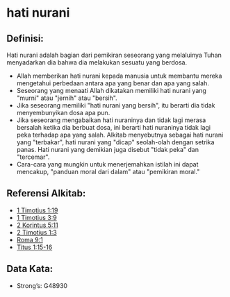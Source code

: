 # hati nurani

## Definisi:

Hati nurani adalah bagian dari pemikiran seseorang yang melaluinya Tuhan menyadarkan dia bahwa dia melakukan sesuatu yang berdosa.

* Allah memberikan hati nurani kepada manusia untuk membantu mereka mengetahui perbedaan antara apa yang benar dan apa yang salah.
* Seseorang yang menaati Allah dikatakan memiliki hati nurani yang "murni" atau "jernih" atau "bersih".
* Jika seseorang memiliki "hati nurani yang bersih", itu berarti dia tidak menyembunyikan dosa apa pun.
* Jika seseorang mengabaikan hati nuraninya dan tidak lagi merasa bersalah ketika dia berbuat dosa, ini berarti hati nuraninya tidak lagi peka terhadap apa yang salah. Alkitab menyebutnya sebagai hati nurani yang "terbakar", hati nurani yang "dicap" seolah-olah dengan setrika panas. Hati nurani yang demikian juga disebut "tidak peka" dan "tercemar".
* Cara-cara yang mungkin untuk menerjemahkan istilah ini dapat mencakup, "panduan moral dari dalam" atau "pemikiran moral."

## Referensi Alkitab:

* [1 Timotius 1:19](rc://en/tn/help/1ti/01/19)
* [1 Timotius 3:9](rc://en/tn/help/1ti/03/09)
* [2 Korintus 5:11](rc://en/tn/help/2co/05/11)
* [2 Timotius 1:3](rc://en/tn/help/2ti/01/03)
* [Roma 9:1](rc://en/tn/help/rom/09/01)
* [Titus 1:15-16](rc://en/tn/help/tit/01/15)

## Data Kata:

* Strong’s: G48930
